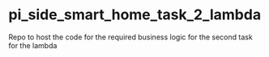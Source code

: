 # pi_side_smart_home_task_2_lambda
Repo to host the code for the required business logic for the second task for the lambda
